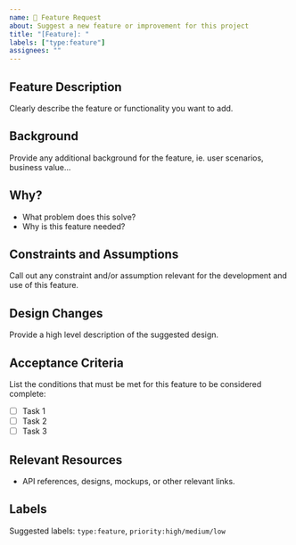 ```yaml
---
name: 🚀 Feature Request
about: Suggest a new feature or improvement for this project
title: "[Feature]: "
labels: ["type:feature"]
assignees: ""
---
```


## Feature Description

Clearly describe the feature or functionality you want to add.

## Background

Provide any additional background for the feature, ie. user scenarios, business value...

## Why?

- What problem does this solve?
- Why is this feature needed?

## Constraints and Assumptions

Call out any constraint and/or assumption relevant for the development and use of this feature.

## Design Changes

Provide a high level description of the suggested design.

## Acceptance Criteria

List the conditions that must be met for this feature to be considered complete:

- [ ] Task 1
- [ ] Task 2
- [ ] Task 3

## Relevant Resources

- API references, designs, mockups, or other relevant links.

## Labels

Suggested labels: `type:feature`, `priority:high/medium/low`
